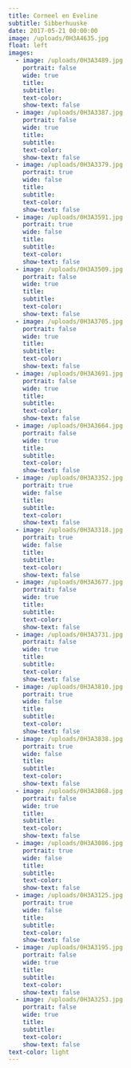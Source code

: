 ```yaml
---
title: Corneel en Eveline
subtitle: Sibberhuuske
date: 2017-05-21 00:00:00
image: /uploads/0H3A4635.jpg
float: left
images:
  - image: /uploads/0H3A3489.jpg
    portrait: false
    wide: true
    title:
    subtitle:
    text-color:
    show-text: false
  - image: /uploads/0H3A3387.jpg
    portrait: false
    wide: true
    title:
    subtitle:
    text-color:
    show-text: false
  - image: /uploads/0H3A3379.jpg
    portrait: true
    wide: false
    title:
    subtitle:
    text-color:
    show-text: false
  - image: /uploads/0H3A3591.jpg
    portrait: true
    wide: false
    title:
    subtitle:
    text-color:
    show-text: false
  - image: /uploads/0H3A3509.jpg
    portrait: false
    wide: true
    title:
    subtitle:
    text-color:
    show-text: false
  - image: /uploads/0H3A3705.jpg
    portrait: false
    wide: true
    title:
    subtitle:
    text-color:
    show-text: false
  - image: /uploads/0H3A3691.jpg
    portrait: false
    wide: true
    title:
    subtitle:
    text-color:
    show-text: false
  - image: /uploads/0H3A3664.jpg
    portrait: false
    wide: true
    title:
    subtitle:
    text-color:
    show-text: false
  - image: /uploads/0H3A3352.jpg
    portrait: true
    wide: false
    title:
    subtitle:
    text-color:
    show-text: false
  - image: /uploads/0H3A3318.jpg
    portrait: true
    wide: false
    title:
    subtitle:
    text-color:
    show-text: false
  - image: /uploads/0H3A3677.jpg
    portrait: false
    wide: true
    title:
    subtitle:
    text-color:
    show-text: false
  - image: /uploads/0H3A3731.jpg
    portrait: false
    wide: true
    title:
    subtitle:
    text-color:
    show-text: false
  - image: /uploads/0H3A3810.jpg
    portrait: true
    wide: false
    title:
    subtitle:
    text-color:
    show-text: false
  - image: /uploads/0H3A3838.jpg
    portrait: true
    wide: false
    title:
    subtitle:
    text-color:
    show-text: false
  - image: /uploads/0H3A3868.jpg
    portrait: false
    wide: true
    title:
    subtitle:
    text-color:
    show-text: false
  - image: /uploads/0H3A3086.jpg
    portrait: true
    wide: false
    title:
    subtitle:
    text-color:
    show-text: false
  - image: /uploads/0H3A3125.jpg
    portrait: true
    wide: false
    title:
    subtitle:
    text-color:
    show-text: false
  - image: /uploads/0H3A3195.jpg
    portrait: false
    wide: true
    title:
    subtitle:
    text-color:
    show-text: false
  - image: /uploads/0H3A3253.jpg
    portrait: false
    wide: true
    title:
    subtitle:
    text-color:
    show-text: false
text-color: light
---
```


